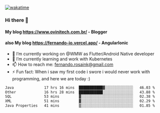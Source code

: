 [![wakatime](https://wakatime.com/badge/user/d5892087-17e6-46ab-8384-91a71a9b88d8.svg)](https://wakatime.com/@d5892087-17e6-46ab-8384-91a71a9b88d8)
### Hi there 👋

#### My blog https://www.ovinitech.com.br/ - Blogger
#### also My blog https://fernando-io.vercel.app/ - AngularIonic

- 🔭 I’m currently working on @WMW as Flutter/Android Native developer
- 🌱 I’m currently learning and work with Kubernetes
- 📫 How to reach me: fernando.rosaink@gmail.com 
- ⚡ Fun fact: When i saw my first code i swore i would never work with programming, and here we are today :)

<!--START_SECTION:waka-->

```txt
Java              17 hrs 16 mins  ███████████▓░░░░░░░░░░░░░   46.03 %
Other             16 hrs 28 mins  ███████████░░░░░░░░░░░░░░   43.88 %
SQL               53 mins         ▓░░░░░░░░░░░░░░░░░░░░░░░░   02.38 %
XML               51 mins         ▓░░░░░░░░░░░░░░░░░░░░░░░░   02.29 %
Java Properties   41 mins         ▒░░░░░░░░░░░░░░░░░░░░░░░░   01.85 %
```

<!--END_SECTION:waka-->
